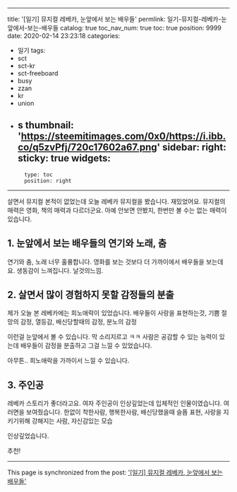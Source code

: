 
---
title: '[일기] 뮤지컬 레베카, 눈앞에서 보는 배우들'
permlink: 일기-뮤지컬-레베카-눈앞에서-보는-배우들
catalog: true
toc_nav_num: true
toc: true
position: 9999
date: 2020-02-14 23:23:18
categories:
- 일기
tags:
- sct
- sct-kr
- sct-freeboard
- busy
- zzan
- kr
- union
- s
thumbnail: 'https://steemitimages.com/0x0/https://i.ibb.co/q5zvPfj/720c17602a67.png'
sidebar:
    right:
        sticky: true
widgets:
    -
        type: toc
        position: right
---


살면서 뮤지컬 본적이 없었는데
오늘 레베카 뮤지컬을 봤습니다. 재밌었어요.
뮤지컬의 매력은 영화, 책의 매력과 다르더군요.
아예 안보면 안봤지, 한번만 볼 수는 없는 매력이 있습니다.



## 1. 눈앞에서 보는 배우들의 연기와 노래, 춤

연기와 춤, 노래 너무 훌륭합니다. 영화를 보는 것보다 더 가까이에서 배우들을 보는데요. 생동감이 느껴집니다. 날것의느낌.

## 2. 살면서 많이 경험하지 못할 감정들의 분출

제가 오늘 본 레베카에는 희노애락이 있었습니다.
배우들이 사랑을 표현하는것, 기쁨
절망의 감정, 열등감,
배신당할때의 감정,
분노의 감정

이런걸 눈앞에서 볼 수 있습니다. 막 소리지르고 ㅋㅋ
사람은 공감할 수 있는 능력이 있는데 배우들이 감정을 분출하고 그걸 느낄 수 있었습니다.

아무튼.. 희노애락을 가까이서 느낄 수 있습니다.

## 3. 주인공

레베카 스토리가 좋더라고요. 여자 주인공이 인상깊었는데 입체적인 인물이였습니다. 여러면을 보여줬습니다.
한없이 착한사람, 행복한사람, 배신당했을때 슬픔 표현, 사랑을 지키기위해 강해지는 사람, 자신감있는 모습

인상깊었습니다.

추천!

- - -

This page is synchronized from the post: ['[일기] 뮤지컬 레베카, 눈앞에서 보는 배우들'](https://steempeak.com/@jacobyu/zlw2z)
